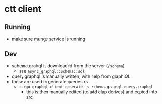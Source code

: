 # ctt client

## Running
- make sure munge service is running

## Dev
- schema.grahql is downloaded from the server (`/schema`)
  - see `async_graphql::Schema::sdl`
- query.graphql is manually written, with help from graphiQL 
- these are used to generate queries.rs
  - `cargo graphql-client generate -s schema.graphql query.graphql`
    - this is then manually edited (to add clap derives) and copied into src
